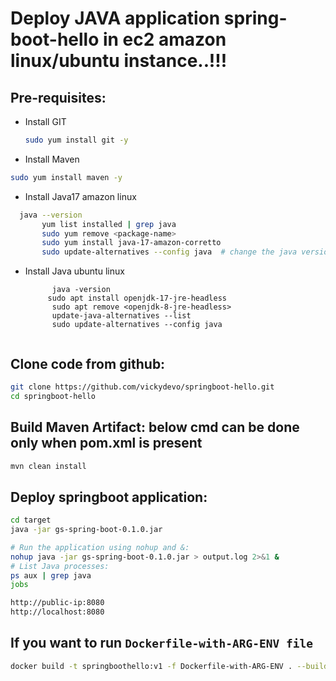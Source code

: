 # Deploy JAVA application spring-boot-hello in ec2 amazon linux/ubuntu instance..!!!

## Pre-requisites:


- Install GIT
  ```bash
  sudo yum install git -y
  ```
- Install Maven
```bash
sudo yum install maven -y
```

- Install Java17 amazon linux 
 ```bash
   java --version
        yum list installed | grep java
        sudo yum remove <package-name>
        sudo yum install java-17-amazon-corretto
        sudo update-alternatives --config java  # change the java version
```
- Install Java ubuntu linux
  ```
        java -version
       sudo apt install openjdk-17-jre-headless
        sudo apt remove <openjdk-8-jre-headless>
        update-java-alternatives --list
        sudo update-alternatives --config java


## Clone code from github:

```bash
git clone https://github.com/vickydevo/springboot-hello.git
cd springboot-hello

```

## Build Maven Artifact:  below cmd can be done only when pom.xml is present

```bash
mvn clean install
```

## Deploy springboot application:

```bash
cd target
java -jar gs-spring-boot-0.1.0.jar

# Run the application using nohup and &:
nohup java -jar gs-spring-boot-0.1.0.jar > output.log 2>&1 &
# List Java processes:
ps aux | grep java
jobs

http://public-ip:8080
http://localhost:8080
```

## If you want to run ```Dockerfile-with-ARG-ENV file```

```bash
docker build -t springboothello:v1 -f Dockerfile-with-ARG-ENV . --build-arg version=0.1.0
```
